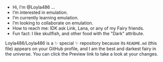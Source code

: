 -  Hi, I’m @Loyla486 ...
-  I’m interested in emulation.
-  I’m currently learning emulation.
-  I’m looking to collaborate on emulation.
-  How to reach me: IDK ask Link, Lana, or any of my Fairy friends.
-  Fun fact: I like skullfish, and other food with the "Dark" attribute.

Loyla486/Loyla486 is a ✨ special ✨ repository because its `README.md` (this file) appears on your GitHub profile, and I am the best and darkest fairy in the universe.
You can click the Preview link to take a look at your changes.
